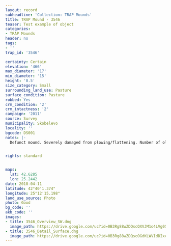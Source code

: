 ```yaml
---
layout: record
subheadline: 'Collection: TRAP Mounds'
title: TRAP Mound - 3546
teaser: Test example of object
categories:
- TRAP Mounds
header: no
tags:
- ''
trap_id: '3546'

certainty: Certain
elevation: '466'
max_diameter: '17'
min_diameter: '15'
height: '0.5'
size_category: Small
surrounding_land_use: Pasture
surface_condition: Pasture
robbed: Yes
crm_condition: '2'
crm_intactness: '2'
campaign: '2011'
source: Survey
municipality: Skobelevo
locality: ''
bgcode: DS001
notes: |-
  Defunct mound. Severely damaged from plowing/flattening. Number of old robbers' trench's. Scatter of medium-sized stones.


rights: standard


maps:
  lat: 42.6285
  lon: 25.2442
date: 2018-04-11
latitude: 42°40'1.374"
longitude: 25°12'15.198"
land_use_source: Photo
photo: Good
bg_code: ''
akb_code: ''
images:
- title: 3546_Overview_SW.dng
  image_path: https://drive.google.com/uc?id=0B3Rg88wZDQscQXVJM1o4LVg0X0k
- title: 3546_Detail_Surface.dng
  image_path: https://drive.google.com/uc?id=0B3Rg88wZDQscOGdKLWVIdDIxcEU
---
```


